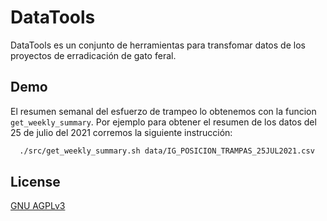 # DataTools

DataTools es un conjunto de herramientas para transfomar datos de los proyectos de erradicación de
gato feral.

## Demo

El resumen semanal del esfuerzo de trampeo lo obtenemos con la funcion `get_weekly_summary`.
Por ejemplo para obtener el resumen de los datos del 25 de julio del 2021 corremos la siguiente instrucción:
  ```bash
    ./src/get_weekly_summary.sh data/IG_POSICION_TRAMPAS_25JUL2021.csv 
  ```

## License

[GNU AGPLv3](https://choosealicense.com/licenses/agpl-3.0/)
